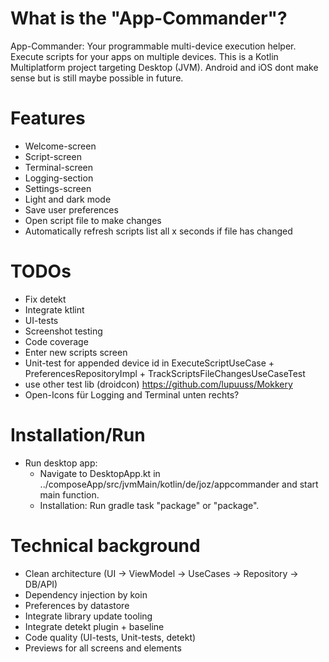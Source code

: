 # What is the "App-Commander"?

App-Commander: Your programmable multi-device execution helper. Execute scripts for your apps on
multiple devices.
This is a Kotlin Multiplatform project targeting Desktop (JVM). Android and iOS dont make sense but
is still maybe possible in future.

# Features

- Welcome-screen
- Script-screen
- Terminal-screen
- Logging-section
- Settings-screen
- Light and dark mode
- Save user preferences
- Open script file to make changes
- Automatically refresh scripts list all x seconds if file has changed

# TODOs

- Fix detekt
- Integrate ktlint
- UI-tests
- Screenshot testing
- Code coverage
- Enter new scripts screen
- Unit-test for appended device id in ExecuteScriptUseCase + PreferencesRepositoryImpl +
  TrackScriptsFileChangesUseCaseTest
- use other test lib (droidcon) https://github.com/lupuuss/Mokkery
- Open-Icons für Logging and Terminal unten rechts?

# Installation/Run

- Run desktop app:
    - Navigate to DesktopApp.kt in ../composeApp/src/jvmMain/kotlin/de/joz/appcommander and start
      main function.
    - Installation: Run gradle task "package" or "package<platform>".

# Technical background

- Clean architecture (UI -> ViewModel -> UseCases -> Repository -> DB/API)
- Dependency injection by koin
- Preferences by datastore
- Integrate library update tooling
- Integrate detekt plugin + baseline
- Code quality (UI-tests, Unit-tests, detekt)
- Previews for all screens and elements
